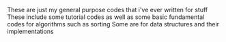 These are just my general purpose codes that i've ever written for stuff 
These include some tutorial codes as well as some basic fundamental codes for algorithms such as sorting
Some are for data structures and their implementations
